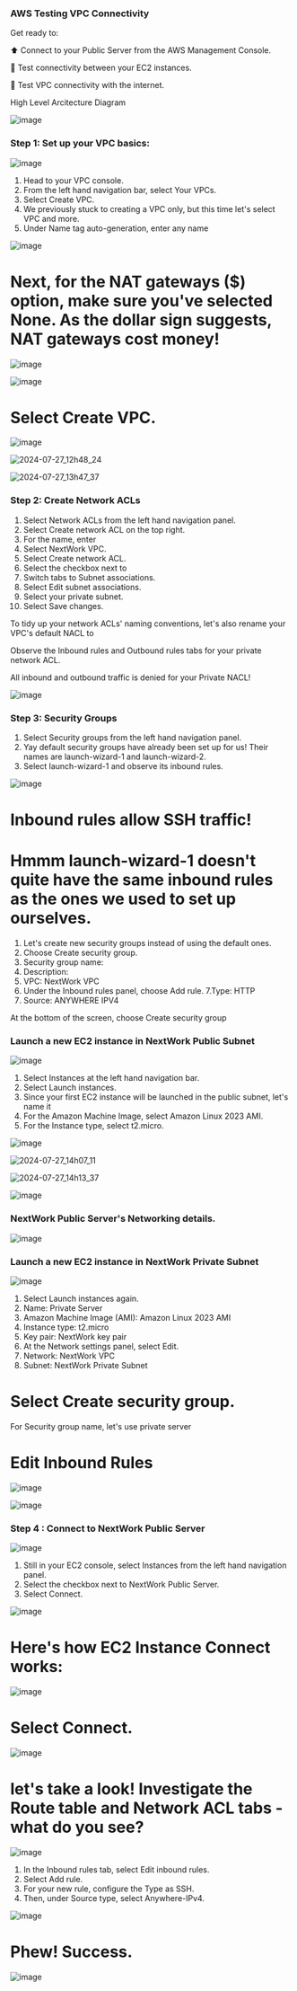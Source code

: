 ### AWS Testing VPC Connectivity


Get ready to:

⬆️ Connect to your Public Server from the AWS Management Console.

🤝 Test connectivity between your EC2 instances.

🛜 Test VPC connectivity with the internet.


High Level Arcitecture Diagram

![image](https://github.com/user-attachments/assets/a97b647d-050f-451b-9218-6a773a2d3b67)


### Step 1:  Set up your VPC basics:

![image](https://github.com/user-attachments/assets/5f67e8c2-0b4e-4774-a247-a92f8d43b145)


1. Head to your VPC console.
2. From the left hand navigation bar, select Your VPCs.
3. Select Create VPC.
4. We previously stuck to creating a VPC only, but this time let's select VPC and more.
5. Under Name tag auto-generation, enter any name


![image](https://github.com/user-attachments/assets/73ab9383-7c36-4f9e-a1c7-757d7f2cfd2b)

# Next, for the NAT gateways ($) option, make sure you've selected None. As the dollar sign suggests, NAT gateways cost money!


![image](https://github.com/user-attachments/assets/05099395-8a66-4bc8-81bc-032251a5f7fd)


![image](https://github.com/user-attachments/assets/3ca49e1f-1f52-4217-ab5d-471773434614)


# Select Create VPC.


![image](https://github.com/user-attachments/assets/c3950403-12de-4ad7-9910-0fe028e59228)


![2024-07-27_12h48_24](https://github.com/user-attachments/assets/15316f1c-25ad-4c42-a3ed-19747eec9ac4)

![2024-07-27_13h47_37](https://github.com/user-attachments/assets/0c46f96d-cb7c-40a2-a58f-195c8af78b30)



### Step 2: Create Network ACLs

1. Select Network ACLs from the left hand navigation panel.
2. Select Create network ACL on the top right.
3. For the name, enter 
3. Select NextWork VPC.
4. Select Create network ACL.
5. Select the checkbox next to 
6. Switch tabs to Subnet associations.
7. Select Edit subnet associations.
8. Select your private subnet.
9. Select Save changes.

To tidy up your network ACLs' naming conventions, let's also rename your VPC's default NACL to 


Observe the Inbound rules and Outbound rules tabs for your private network ACL.


All inbound and outbound traffic is denied for your Private NACL!

![image](https://github.com/user-attachments/assets/d4d32ccb-4a83-471b-9387-f3a0c096367d)




### Step 3:  Security Groups

1. Select Security groups from the left hand navigation panel.
2. Yay default security groups have already been set up for us! Their names are launch-wizard-1 and launch-wizard-2.
3. Select launch-wizard-1 and observe its inbound rules.


![image](https://github.com/user-attachments/assets/12f553f1-1f8b-4fa5-a4f5-65530f85b021)

# Inbound rules allow SSH traffic!


# Hmmm launch-wizard-1 doesn't quite have the same inbound rules as the ones we used to set up ourselves.

1. Let's create new security groups instead of using the default ones.
2. Choose Create security group.
3. Security group name:  
4. Description: 
5. VPC: NextWork VPC
6. Under the Inbound rules panel, choose Add rule.
7.Type: HTTP
8. Source: ANYWHERE IPV4

At the bottom of the screen, choose Create security group



### Launch a new EC2 instance in NextWork Public Subnet


![image](https://github.com/user-attachments/assets/6d11b8da-bdf3-4c0a-80b2-82b6b763a2b6)


1. Select Instances at the left hand navigation bar.
2. Select Launch instances.
3. Since your first EC2 instance will be launched in the public subnet, let's name it 
4. For the Amazon Machine Image, select Amazon Linux 2023 AMI.
5. For the Instance type, select t2.micro.


![image](https://github.com/user-attachments/assets/5b90bc05-3b0f-4f39-9ad1-69eccea6a9ca)



![2024-07-27_14h07_11](https://github.com/user-attachments/assets/0f4383ad-6d34-432e-942d-5614e33ffb0a)


![2024-07-27_14h13_37](https://github.com/user-attachments/assets/10facc82-793a-474b-9172-4fe8e33eb7cc)



![image](https://github.com/user-attachments/assets/db43f465-5526-4b96-bff0-b734430203f3)




###  NextWork Public Server's Networking details.


![image](https://github.com/user-attachments/assets/e4c72c5d-7583-4e13-bb3e-7a200901724c)


### Launch a new EC2 instance in NextWork Private Subnet


![image](https://github.com/user-attachments/assets/fe89f590-f0fa-447a-b95a-3c089f9ce1c1)


1. Select Launch instances again.
2. Name: Private Server 
3. Amazon Machine Image (AMI): Amazon Linux 2023 AMI
4. Instance type: t2.micro
5. Key pair: NextWork key pair
6. At the Network settings panel, select Edit.
7. Network: NextWork VPC
8. Subnet: NextWork Private Subnet

# Select Create security group.
For Security group name, let's use private server




# Edit Inbound Rules 


![image](https://github.com/user-attachments/assets/018c4b5e-1c35-422a-85da-2ff0bfc6a703)


![image](https://github.com/user-attachments/assets/95611d94-4291-46c4-901a-61ebe69014b6)




### Step 4 : Connect to NextWork Public Server



![image](https://github.com/user-attachments/assets/0756015d-1467-472d-b555-b391d4d4fd36)

1. Still in your EC2 console, select Instances from the left hand navigation panel.
2. Select the checkbox next to NextWork Public Server.
3. Select Connect.



![image](https://github.com/user-attachments/assets/f0938946-b3a9-44cb-ba10-f9b248a2c357)


# Here's how EC2 Instance Connect works:


![image](https://github.com/user-attachments/assets/999bf261-1306-4ec8-9464-039f0c620d18)


# Select Connect.


![image](https://github.com/user-attachments/assets/014cdab4-d1cd-40ab-8fd7-2720435e2733)


# let's take a look! Investigate the Route table and Network ACL tabs - what do you see?


![image](https://github.com/user-attachments/assets/6217fdfe-cd9f-4c17-bb59-8f3982768608)


1. In the Inbound rules tab, select Edit inbound rules.
2. Select Add rule.
3. For your new rule, configure the Type as SSH.
4. Then, under Source type, select Anywhere-IPv4.
 
![image](https://github.com/user-attachments/assets/6d6f6e0e-f214-4871-a880-9f139e79a707)



# Phew! Success.

![image](https://github.com/user-attachments/assets/d913ef36-7813-4053-baca-8a46ba52a6a8)

